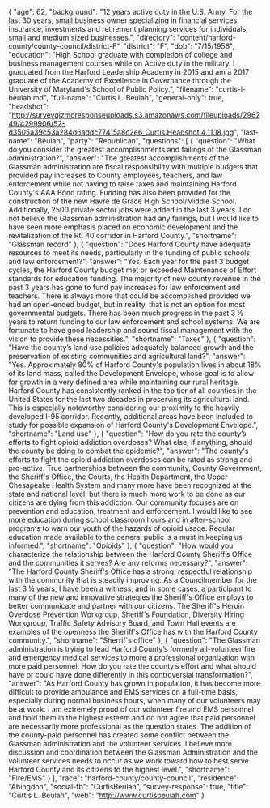 {
  "age": 62,
  "background": "12 years active duty in the U.S. Army.  For the last 30 years, small business owner specializing in financial services, insurance, investments and retirement planning services for individuals, small and medium sized businesses.",
  "directory": "content/harford-county/county-council/district-F",
  "district": "F",
  "dob": "7/15/1956",
  "education": "High School graduate with completion of college and business management courses while on Active duty in the military.  I graduated from the Harford Leadership Academy in 2015 and am a 2017 graduate of the Academy of Excellence in Governance through the University of Maryland's School of Public Policy.",
  "filename": "curtis-l-beulah.md",
  "full-name": "Curtis L. Beulah",
  "general-only": true,
  "headshot": "http://surveygizmoresponseuploads.s3.amazonaws.com/fileuploads/296249/4299906/52-d3505a39c53a284d6addc77415a8c2e6_Curtis.Headshot.4.11.18.jpg",
  "last-name": "Beulah",
  "party": "Republican",
  "questions": [
    {
      "question": "What do you consider the greatest accomplishments and failings of the Glassman administration?",
      "answer": "The greatest accomplishments of the Glassman administration are fiscal responsibility with multiple budgets that provided pay increases to County employees, teachers, and law enforcement while not having to raise taxes and maintaining Harford County's AAA Bond rating.  Funding has also been provided for the construction of the new Havre de Grace High School/Middle School.  Additionally, 2500 private sector jobs were added in the last 3 years. I do not believe the Glassman administration had any failings, but I would like to have seen more emphasis placed on economic development and the revitalization of the Rt. 40 corridor in Harford County.",
      "shortname": "Glassman record"
    },
    {
      "question": "Does Harford County have adequate resources to meet its needs, particularly in the funding of public schools and law enforcement?",
      "answer": "Yes.  Each year for the past 3 budget cycles, the Harford County budget met or exceeded Maintenance of Effort standards for education funding.  The majority of new county revenue in the past 3 years has gone to fund pay increases for law enforcement and teachers.  There is always more that could be accomplished provided we had an open-ended budget, but in reality, that is not an option for most governmental budgets.  There has been much progress in the past 3 ½ years to return funding to our law enforcement and school systems.  We are fortunate to have good leadership and sound fiscal management with the vision to provide these necessities.",
      "shortname": "Taxes"
    },
    {
      "question": "Have the county’s land use policies adequately balanced growth and the preservation of existing communities and agricultural land?",
      "answer": "Yes.  Approximately 80% of Harford County's population lives in about 18% of its land mass, called the Development Envelope, whose goal is to allow for growth in a very defined area while maintaining our rural heritage.  Harford County has consistently ranked in the top tier of all counties in the United States for the last two decades in preserving its agricultural land.  This is especially noteworthy considering our proximity to the heavily developed I-95 corridor.  Recently, additional areas have been included to study for possible expansion of Harford County's Development Envelope.",
      "shortname": "Land use"
    },
    {
      "question": "How do you rate the county’s efforts to fight opioid addiction overdoses? What else, if anything, should the county be doing to combat the epidemic?",
      "answer": "The county's efforts to fight the opioid addiction overdoses can be rated as strong and pro-active.  True partnerships between the community, County Government, the Sheriff's Office, the Courts, the Health Department, the Upper Chesapeake Health System and many more have been recognized at the state and national level, but there is much more work to be done as our citizens are dying from this addiction.  Our community focuses are on prevention and education, treatment and enforcement.  I would like to see more education during school classroom hours and in after-school programs to warn our youth of the hazards of opioid usage.  Regular education made available to the general public is a must in keeping us informed.",
      "shortname": "Opioids"
    },
    {
      "question": "How would you characterize the relationship between the Harford County Sheriff’s Office and the communities it serves? Are any reforms necessary?",
      "answer": "The Harford County Sheriff's Office has a strong, respectful relationship with the community that is steadily improving.  As a Councilmember for the last 3 ½ years, I have been a witness, and in some cases, a participant to many of the new and innovative strategies the Sheriff's Office employs to better communicate and partner with our citizens.  The Sheriff's Heroin Overdose Prevention Workgroup, Sheriff's Foundation, Diversity Hiring Workgroup, Traffic Safety Advisory Board, and Town Hall events are examples of the openness the Sheriff's Office has with the Harford County community.",
      "shortname": "Sherrif's office"
    },
    {
      "question": "The Glassman administration is trying to lead Harford County’s formerly all-volunteer fire and emergency medical services to more a professional organization with more paid personnel. How do you rate the county’s effort and what should have or could have done differently in this controversial transformation?",
      "answer": "As Harford County has grown in population, it has become more difficult to provide ambulance and EMS services on a full-time basis, especially during  normal business hours, when many of our volunteers may be at work.  I am extremely proud of our volunteer fire and EMS personnel and hold them in the highest esteem and do not agree that paid personnel are necessarily more professional as the question states.  The addition of the county-paid personnel has created some conflict between the Glassman administration and the volunteer services.  I believe more discussion and coordination between the Glassman Administration and the volunteer services needs to occur as we work toward how to best serve Harford County and its citizens to the highest level.",
      "shortname": "Fire/EMS"
    }
  ],
  "race": "harford-county/county-council",
  "residence": "Abingdon",
  "social-fb": "CurtisBeulah",
  "survey-response": true,
  "title": "Curtis L. Beulah",
  "web": "http://www.curtisbeulah.com"
}

